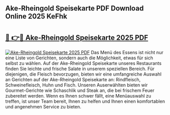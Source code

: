 ## Ake-Rheingold Speisekarte PDF Download Online 2025 KeFhk

# <h2><a href="http://gc7e718.nevu.top/?p=Ake-Rheingold+Speisekarte">🔗 👉🔴 Ake-Rheingold Speisekarte 2025 PDF</a></h2>

[![Ake-Rheingold Speisekarte 2025 PDF](https://i.imgur.com/dBaPXMq.png)](http://gc7e718.nevu.top/?p=Ake-Rheingold+Speisekarte)
Das Menü des Essens ist nicht nur eine Liste von Gerichten, sondern auch die Möglichkeit, etwas für sich selbst zu wählen. Auf der Ake-Rheingold Speisekarte unseres Restaurants finden Sie leichte und frische Salate in unserem speziellen Bereich. Für diejenigen, die Fleisch bevorzugen, bieten wir eine umfangreiche Auswahl an Gerichten auf der Ake-Rheingold Speisekarte an: Rindfleisch, Schweinefleisch, Huhn und Fisch. Unseren Auserwählten bieten wir Gourmet-Gerichte wie Schaschlik und Steak an, die bei frischem Feuer zubereitet werden. Wenn es Ihnen schwer fällt, eine Menüauswahl zu treffen, ist unser Team bereit, Ihnen zu helfen und Ihnen einen komfortablen und angenehmen Service zu bieten.
